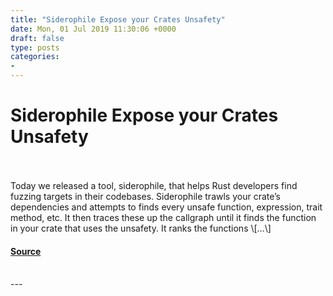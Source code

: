 ```yaml
---
title: "Siderophile Expose your Crates Unsafety"
date: Mon, 01 Jul 2019 11:30:06 +0000
draft: false
type: posts
categories: 
- 
---
```

# Siderophile Expose your Crates Unsafety

<br/>

<br/>
Today we released a tool, siderophile, that helps Rust developers find fuzzing targets in their codebases. Siderophile trawls your crate’s dependencies and attempts to finds every unsafe function, expression, trait method, etc. It then traces these up the callgraph until it finds the function in your crate that uses the unsafety. It ranks the functions \[…\]

#### [Source](https://blog.trailofbits.com/2019/07/01/siderophile-expose-your-crates-unsafety/)

<br/>
---
